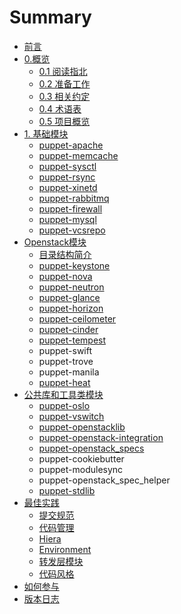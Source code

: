 # Summary

* [前言](README.md)
* [0.概览](Introduction/Intro.md)
   * [0.1 阅读指北](Introduction/read_guide.md)
   * [0.2 准备工作](Introduction/requirement.md)
   * [0.3 相关约定](Introduction/convention.md)
   * [0.4 术语表](Introduction/term.md)
   * [0.5 项目概览](Introduction/project_overview.md)
* [1. 基础模块](base_modules/readme.md)
   * [puppet-apache](base_modules/puppet-apache.md)
   * [puppet-memcache](base_modules/puppet-memcache.md)
   * [puppet-sysctl](base_modules/puppet-sysctl.md)
   * [puppet-rsync](base_modules/puppet-rsync.md)
   * [puppet-xinetd](base_modules/puppet-xinetd.md)
   * [puppet-rabbitmq](base_modules/puppet-rabbitmq.md)
   * [puppet-firewall](base_modules/puppet-firewall.md)
   * [puppet-mysql](base_modules/puppet-mysql.md)
   * [puppet-vcsrepo](base_modules/puppet-vcsrepo.md)
* [Openstack模块](Openstack_modules/README.md)
   * [目录结构简介](Introduction/module_structure.md)
   * [puppet-keystone](Openstack_modules/puppet-keystone.md)
   * [puppet-nova](Openstack_modules/puppet-nova.md)
   * [puppet-neutron](Openstack_modules/puppet-neutron.md)
   * [puppet-glance](Openstack_modules/puppet-glance.md)
   * [puppet-horizon](Openstack_modules/puppet-horizon.md)
   * [puppet-ceilometer](Openstack_modules/puppet-ceilometer.md)
   * [puppet-cinder](Openstack_modules/puppet-cinder.md)
   * [puppet-tempest](Openstack_modules/puppet-tempest.md)
   * puppet-swift
   * puppet-trove
   * puppet-manila
   * [puppet-heat](Openstack_modules/puppet-heat.md)
* [公共库和工具类模块](Library_modules/readme.md)
   * [puppet-oslo](Openstack_modules/puppet-oslo.md)
   * [puppet-vswitch](base_modules/puppet-vswitch.md)
   * [puppet-openstacklib](Library_modules/puppet-openstacklib.md)
   * [puppet-openstack-integration](Library_modules/puppet-openstack-integration.md)
   * [puppet-openstack_specs](Library_modules/puppet-openstackspecs.md)
   * puppet-cookiebutter
   * puppet-modulesync
   * puppet-openstack_spec_helper
   * [puppet-stdlib](Library_modules/puppet-stdlib.md)
* [最佳实践](bestpractice/README.md)
   * [提交规范](bestpractice/version_control.md)
   * [代码管理](bestpractice/code_management.md)
   * [Hiera](bestpractice/hiera.md)
   * [Environment](bestpractice/environment.md)
   * [转发层模块](bestpractice/Composition.md)
   * [代码风格](bestpractice/code_style.md)
* [如何参与](howto.md)
* [版本日志](release.md)

